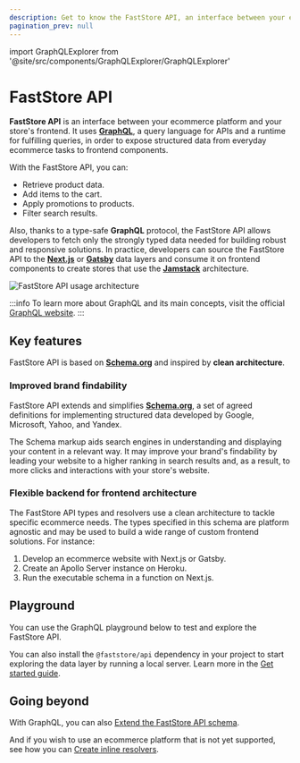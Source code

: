 ```yaml
---
description: Get to know the FastStore API, an interface between your ecommerce platform and your store's frontend.
pagination_prev: null
---
```


import GraphQLExplorer from '@site/src/components/GraphQLExplorer/GraphQLExplorer'

# FastStore API

**FastStore API** is an interface between your ecommerce platform and your store's frontend. It uses **[GraphQL](https://graphql.org/)**, a query language for APIs and a runtime for fulfilling queries, in order to expose structured data from everyday ecommerce tasks to frontend components.

With the FastStore API, you can:

- Retrieve product data.
- Add items to the cart.
- Apply promotions to products.
- Filter search results.

Also, thanks to a type-safe **GraphQL** protocol, the FastStore API allows developers to fetch only the strongly typed data needed for building robust and responsive solutions. In practice, developers can source the FastStore API to the [**Next.js**](https://nextjs.org/) or [**Gatsby**](https://www.gatsbyjs.com/) data layers and consume it on frontend components to create stores that use the [**Jamstack**](https://jamstack.org/) architecture.

![FastStore API usage architecture](https://vtexhelp.vtexassets.com/assets/docs/src/faststoreAPI2___58c4a9c4d23539900ef8b1cce9769288.png)

:::info
To learn more about GraphQL and its main concepts, visit the official [GraphQL website](https://graphql.org/).
:::

## Key features

FastStore API is based on [**Schema.org**](https://schema.org/) and inspired by **clean architecture**.

### Improved brand findability 

FastStore API extends and simplifies [**Schema.org**](https://schema.org/), a set of agreed definitions for implementing structured data developed by Google, Microsoft, Yahoo, and Yandex.

The Schema markup aids search engines in understanding and displaying your content in a relevant way. It may improve your brand's findability by leading your website to a higher ranking in search results and, as a result, to more clicks and interactions with your store's website. 

### Flexible backend for frontend architecture

The FastStore API types and resolvers use a clean architecture to tackle specific ecommerce needs. The types specified in this schema are platform agnostic and may be used to build a wide range of custom frontend solutions. For instance:

1. Develop an ecommerce website with Next.js or Gatsby.
2. Create an Apollo Server instance on Heroku.
3. Run the executable schema in a function on Next.js.

## Playground

You can use the GraphQL playground below to test and explore the FastStore API.

<GraphQLExplorer query="query {
          allProducts(first: 10) {
            edges {
              node {
                name
              }
            }
          }
        }"/>

You can also install the `@faststore/api` dependency in your project to start exploring the data layer by running a local server. Learn more in the [Get started guide](/references/api/get-started).

## Going beyond

With GraphQL, you can also [Extend the FastStore API schema](/how-to-guides/faststore-api/extending-the-faststore-api).

And if you wish to use an ecommerce platform that is not yet supported, see how you can [Create inline resolvers](/how-to-guides/faststore-api/creating-resolvers).
